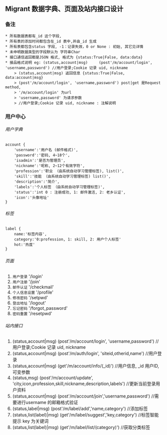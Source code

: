 ## Migrant 数据字典、页面及站内接口设计

### 备注
```
* 所有数据表都有_id 这个字段,
* 所有表的添加时间都包含在_id 表中,并由_id 生成
* 所有表都包含status 字段, -1：记录失效，0 or None : 初始, 其它见详情
* 未申明数据类型的字段默认为 字符串Char
* 接口通信返回都是JSON 格式, 格式为 {status:True|False, data:data}
* 接品格式说明 eg: (status,account|msg)     (post'/m/account/login', 'username,password') //用户登录;Cookie 记录 uid, nickname
 	> (status,account|msg) 返回信息 {status:True|False, data:account|msg}
 	> (post'/m/account/login', 'username,password') post|get 是Request method, 
 	> '/m/account/login' 为url
 	> 'username,password' 为请求参数
 	> //用户登录;Cookie 记录 uid, nickname : 注解说明
```

### 用户中心

###### 用户字典
```
account {
	'username':'用户名 (邮件格式)',
	'password':'密码, 4~18个',
	'isadmin':'是否为管理员',
	'nickname':'呢称, 2~12个有效字符',
	'profession':'职业 （由系统自动学习管理标签), list()',
	'skill':'技能 （由系统自动学习管理标签) list()',
	'description':'简介',
	'labels':'个人标签 （由系统自动学习管理标签)',
	'status':'int 0 : 注册成功, 1: 邮件激活, 2: 老乡认证',
	'icon':'头像地址'
}
```
###### 标签
```
label {
	name:'标签内容',
	category:'0:profession, 1: skill, 2: 用户个人标签'
	hot:'热度'
}
```

###### 页面

1. `用户登录` '/login'
2. `用户注册` '/join' 
3. `邮件认证` '/checkmail'
4. `个人信息设置` '/profile'
5. `修改密码`	 '/setpwd'
6. `登出地址` '/logout'
7. `忘记密码`	 '/forgot_password'
8. `密码重置` '/resetpwd'


###### 站内接口

1. (status,account|msg)     (post'/m/account/login', 'username,password') //用户登录;Cookie 记录 uid, nickname
2. (status,account|msg)     (post'/m/auth/login', 'siteid,otherid,name') //用户登录
3. (status,account|msg)     (get'/m/account/info/(_id)')                //用户信息, _id 用户ID,可变参数
4. (status,msg)     		(post'/m/account/update', 'city,icon,profession,skill,nickname,description,labels') //更新当前登录用户资料
5. (status,account|msg)		(post'/m/account/join','username,password') //需要进行username 的邮箱格式验证
6. (status,label|msg)		(post'/m/label/add','name,category')	//添加标签
7. (status,list(label)|msg) (get'/m/label/suggest','key,category')	//标签智能提示 key 为关键词
8. (status,list(label)|msg) (get'/m/label/list/(category)')		//获取分类标签



